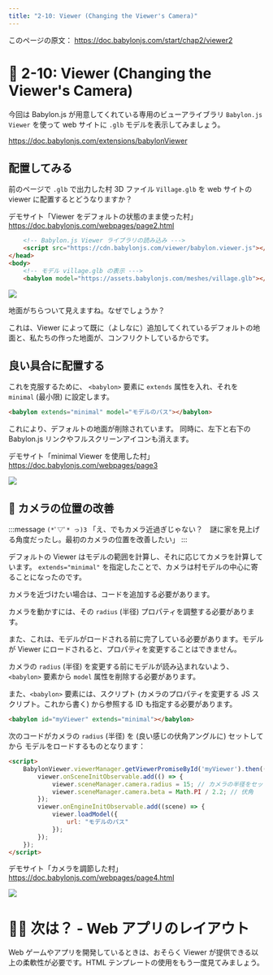 ```yaml
---
title: "2-10: Viewer (Changing the Viewer's Camera)"
---
```


このページの原文： https://doc.babylonjs.com/start/chap2/viewer2

# 👀 2-10: Viewer (Changing the Viewer's Camera)

今回は Babylon.js が用意してくれている専用のビューアライブラリ `Babylon.js Viewer` を使って web サイトに `.glb` モデルを表示してみましょう。

https://doc.babylonjs.com/extensions/babylonViewer

## 配置してみる

前のページで `.glb` で出力した村 3D ファイル `Village.glb` を 
web サイトの viewer に配置するとどうなりますか？

デモサイト「Viewer をデフォルトの状態のまま使った村」
https://doc.babylonjs.com/webpages/page2.html

```html
    <!-- Babylon.js Viewer ライブラリの読み込み --->
    <script src="https://cdn.babylonjs.com/viewer/babylon.viewer.js"></script>
</head>
<body>
    <!-- モデル village.glb の表示 --->
    <babylon model="https://assets.babylonjs.com/meshes/village.glb"></babylon>
```

![](https://storage.googleapis.com/zenn-user-upload/ad48a64c706c-20220327.gif)

地面がちらついて見えますね。なぜでしょうか？

これは、Viewer によって既に（よしなに）追加してくれているデフォルトの地面と、私たちの作った地面が、コンフリクトしているからです。

## 良い具合に配置する

これを克服するために、 `<babylon>` 要素に `extends` 属性を入れ、それを `minimal` (最小限) に設定します。

```html
<babylon extends="minimal" model="モデルのパス"></babylon>
```

これにより、デフォルトの地面が削除されています。
同時に、左下と右下の Babylon.js リンクやフルスクリーンアイコンも消えます。

デモサイト「minimal Viewer を使用した村」
https://doc.babylonjs.com/webpages/page3

![](https://storage.googleapis.com/zenn-user-upload/d0974533a80a-20220327.gif)

## 🎥 カメラの位置の改善

:::message
`(*ﾟ▽ﾟ* っ)З` 「え、でもカメラ近過ぎじゃない？　謎に家を見上げる角度だったし。最初のカメラの位置を改善したい」
:::

デフォルトの Viewer はモデルの範囲を計算し、それに応じてカメラを計算しています。
`extends="minimal"` を指定したことで、カメラは村モデルの中心に寄ることになったのです。

カメラを近づけたい場合は、コードを追加する必要があります。

カメラを動かすには、その `radius` (半径) プロパティを調整する必要があります。

また、これは、モデルがロードされる前に完了している必要があります。モデルが Viewer にロードされると、プロパティを変更することはできません。

カメラの `radius` (半径) を変更する前にモデルが読み込まれないよう、`<babylon>` 要素から `model` 属性を削除する必要があります。

また、`<babylon>` 要素には、スクリプト (カメラのプロパティを変更する JS スクリプト。これから書く) から参照する ID も指定する必要があります。

```html
<babylon id="myViewer" extends="minimal"></babylon>
```

次のコードがカメラの `radius` (半径) を (良い感じの伏角アングルに) セットしてから モデルをロードするものとなります：

```html
<script>
    BabylonViewer.viewerManager.getViewerPromiseById('myViewer').then((viewer) => {
        viewer.onSceneInitObservable.add(() => {
            viewer.sceneManager.camera.radius = 15; // カメラの半径をセット
            viewer.sceneManager.camera.beta = Math.PI / 2.2; // 伏角
        });
        viewer.onEngineInitObservable.add((scene) => {
            viewer.loadModel({
                url: "モデルのパス"
            });
        });
    });
</script>
```

デモサイト「カメラを調節した村」
https://doc.babylonjs.com/webpages/page4.html

![](https://storage.googleapis.com/zenn-user-upload/d3492f63b92a-20220328.gif)

# 🚴‍♀️ 次は？ - Web アプリのレイアウト

Web ゲームやアプリを開発しているときは、おそらく Viewer が提供できる以上の柔軟性が必要です。HTML テンプレートの使用をもう一度見てみましょう。
